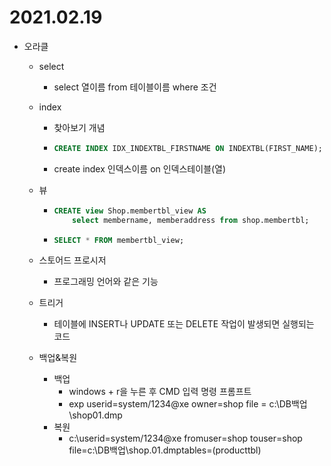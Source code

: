 # 2021.02.19

* 오라클

  * select 

    * select 열이름 from 테이블이름 where 조건 

  * index

    * 찾아보기 개념

    * ```sql
      CREATE INDEX IDX_INDEXTBL_FIRSTNAME ON INDEXTBL(FIRST_NAME);
      ```

    * create index 인덱스이름 on 인덱스테이블(열)

  * 뷰

    * ```sql
      CREATE view Shop.membertbl_view AS
          select membername, memberaddress from shop.membertbl;
      ```

    * ```sql
      SELECT * FROM membertbl_view;
      ```

  * 스토어드 프로시저

    * 프로그래밍 언어와 같은 기능

  * 트리거

    * 테이블에 INSERT나 UPDATE 또는 DELETE 작업이 발생되면 실행되는 코드

  * 백업&복원

    * 백업
      * windows + r을 누른 후 CMD 입력 명령 프롬프트
      * exp userid=system/1234@xe owner=shop file = c:\DB백업\shop01.dmp
    * 복원
      * c:\userid=system/1234@xe fromuser=shop touser=shop file=c:\DB백업\shop.01.dmptables=(producttbl)


